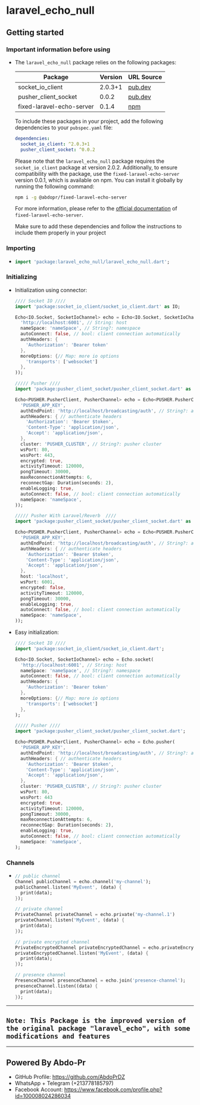 # laravel_echo_null

## Getting started

### Important information before using

- The `laravel_echo_null` package relies on the following packages:

  | Package                   | Version | URL Source                                                             |
  | ------------------------- | ------- | ---------------------------------------------------------------------- |
  | socket_io_client          | 2.0.3+1 | [pub.dev](https://pub.dev/packages/socket_io_client)                   |
  | pusher_client_socket      | 0.0.2   | [pub.dev](https://pub.dev/packages/pusher_client_socket)               |
  | fixed-laravel-echo-server | 0.1.4   | [npm](https://www.npmjs.com/package/@abdopr/fixed-laravel-echo-server) |

  To include these packages in your project, add the following dependencies to your `pubspec.yaml` file:

  ```yaml
  dependencies:
    socket_io_client: ^2.0.3+1
    pusher_client_socket: ^0.0.2
  ```

  Please note that the `laravel_echo_null` package requires the `socket_io_client` package at version 2.0.2. Additionally, to ensure compatibility with the package, use the `fixed-laravel-echo-server` version 0.0.1, which is available on npm. You can install it globally by running the following command:

  ```bash
  npm i -g @abdopr/fixed-laravel-echo-server
  ```

  For more information, please refer to the [official documentation](https://www.npmjs.com/package/@abdopr/fixed-laravel-echo-server) of `fixed-laravel-echo-server`.

  Make sure to add these dependencies and follow the instructions to include them properly in your project

### Importing

- ```dart
  import 'package:laravel_echo_null/laravel_echo_null.dart';
  ```

### Initializing

- Initialization using connector:

  ```dart
  //// Socket IO ////
  import 'package:socket_io_client/socket_io_client.dart' as IO;

  Echo<IO.Socket, SocketIoChannel> echo = Echo<IO.Socket, SocketIoChannel>(SocketIoConnector(
    'http://localhost:6001', // String: host
    nameSpace: 'nameSpace', // String?: namespace
    autoConnect: false, // bool: client connection automatically
    authHeaders: {
      'Authorization': 'Bearer token'
    },
    moreOptions: {// Map: more io options
      'transports': ['websocket']
    },
  ));

  ///// Pusher ////
  import 'package:pusher_client_socket/pusher_client_socket.dart' as PUSHER;

  Echo<PUSHER.PusherClient, PusherChannel> echo = Echo<PUSHER.PusherClient, PusherChannel>(PusherConnector(
    'PUSHER_APP_KEY',
    authEndPoint: 'http://localhost/broadcasting/auth', // String?: auth host
    authHeaders: { // authenticate headers
      'Authorization': 'Bearer $token',
      'Content-Type': 'application/json',
      'Accept': 'application/json',
    },
    cluster: 'PUSHER_CLUSTER', // String?: pusher cluster
    wsPort: 80,
    wssPort: 443,
    encrypted: true,
    activityTimeout: 120000,
    pongTimeout: 30000,
    maxReconnectionAttempts: 6,
    reconnectGap: Duration(seconds: 2),
    enableLogging: true,
    autoConnect: false, // bool: client connection automatically
    nameSpace: 'nameSpace',
  ));

  ///// Pusher With Laravel/Reverb  ////
  import 'package:pusher_client_socket/pusher_client_socket.dart' as PUSHER;

  Echo<PUSHER.PusherClient, PusherChannel> echo = Echo<PUSHER.PusherClient, PusherChannel>(PusherConnector(
    'PUSHER_APP_KEY',
    authEndPoint: 'http://localhost/broadcasting/auth', // String?: auth host
    authHeaders: { // authenticate headers
      'Authorization': 'Bearer $token',
      'Content-Type': 'application/json',
      'Accept': 'application/json',
    },
    host: 'localhost',
    wsPort: 6001,
    encrypted: false,
    activityTimeout: 120000,
    pongTimeout: 30000,
    enableLogging: true,
    autoConnect: false, // bool: client connection automatically
    nameSpace: 'nameSpace',
  ));
  ```

- Easy initialization:

  ```dart
  //// Socket IO ////
  import 'package:socket_io_client/socket_io_client.dart';

  Echo<IO.Socket, SocketIoChannel> echo = Echo.socket(
    'http://localhost:6001', // String: host
    nameSpace: 'nameSpace', // String?: namespace
    autoConnect: false, // bool: client connection automatically
    authHeaders: {
      'Authorization': 'Bearer token'
    },
    moreOptions: {// Map: more io options
      'transports': ['websocket']
    },
  );

  ///// Pusher ////
  import 'package:pusher_client_socket/pusher_client_socket.dart';

  Echo<PUSHER.PusherClient, PusherChannel> echo = Echo.pusher(
    'PUSHER_APP_KEY',
    authEndPoint: 'http://localhost/broadcasting/auth', // String?: auth host
    authHeaders: { // authenticate headers
      'Authorization': 'Bearer $token',
      'Content-Type': 'application/json',
      'Accept': 'application/json',
    },
    cluster: 'PUSHER_CLUSTER', // String?: pusher cluster
    wsPort: 80,
    wssPort: 443
    encrypted: true,
    activityTimeout: 120000,
    pongTimeout: 30000,
    maxReconnectionAttempts: 6,
    reconnectGap: Duration(seconds: 2),
    enableLogging: true,
    autoConnect: false, // bool: client connection automatically
    nameSpace: 'nameSpace',
  );

  ```

### Channels

- ```dart
  // public channel
  Channel publicChannel = echo.channel('my-channel');
  publicChannel.listen('MyEvent', (data) {
    print(data);
  });

  // private channel
  PrivateChannel privateChannel = echo.private('my-channel.1')
  privateChannel.listen('MyEvent', (data) {
    print(data);
  });

  // private encrypted channel
  PrivateEncryptedChannel privateEncryptedChannel = echo.privateEncrypted('my-channel.1')
  privateEncryptedChannel.listen('MyEvent', (data) {
    print(data);
  });

  // presence channel
  PresenceChannel presenceChannel = echo.join('presence-channel');
  presenceChannel.listen((data) {
    print(data);
  });
  ```

---

## `Note: This Package is the improved version of the original package "laravel_echo", with some modifications and features`

---

## Powered By Abdo-Pr

- GitHub Profile: <https://github.com/AbdoPrDZ>
- WhatsApp + Telegram (+213778185797)
- Facebook Account: <https://www.facebook.com/profile.php?id=100008024286034>

